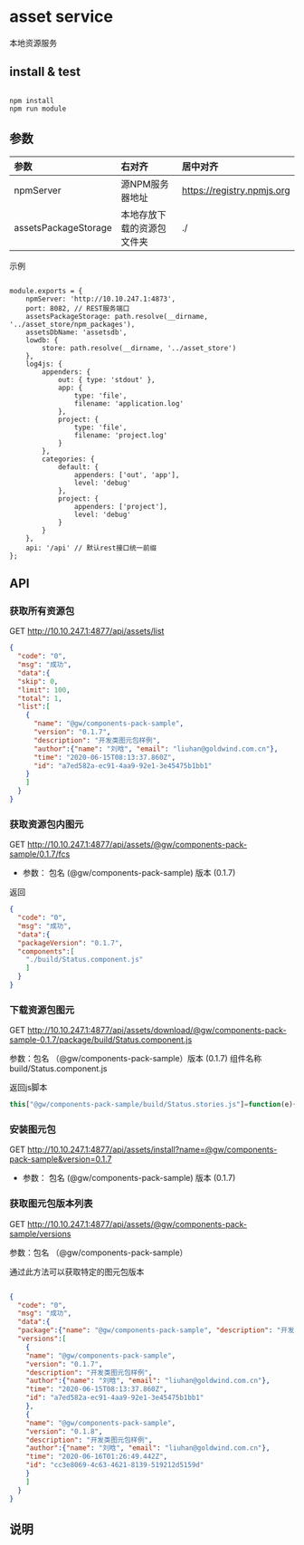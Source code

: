 # asset service
本地资源服务

## install & test

```shell script

npm install
npm run module
```

## 参数

| 参数 | 右对齐 | 居中对齐 |
| :-----| :---- | :---- |
| npmServer | 源NPM服务器地址 | https://registry.npmjs.org |
| assetsPackageStorage | 本地存放下载的资源包文件夹 | ./ |

示例
```

module.exports = {
    npmServer: 'http://10.10.247.1:4873',
    port: 8082, // REST服务端口
    assetsPackageStorage: path.resolve(__dirname, '../asset_store/npm_packages'),
    assetsDbName: 'assetsdb',
    lowdb: {
        store: path.resolve(__dirname, '../asset_store')
    },
    log4js: {
        appenders: {
            out: { type: 'stdout' },
            app: {
                type: 'file',
                filename: 'application.log'
            },
            project: {
                type: 'file',
                filename: 'project.log'
            }
        },
        categories: {
            default: {
                appenders: ['out', 'app'],
                level: 'debug'
            },
            project: {
                appenders: ['project'],
                level: 'debug'
            }
        }
    },
    api: '/api' // 默认rest接口统一前缀
};

```

## API

### 获取所有资源包

GET http://10.10.247.1:4877/api/assets/list

```json
{
  "code": "0",
  "msg": "成功",
  "data":{
  "skip": 0,
  "limit": 100,
  "total": 1,
  "list":[
    {
      "name": "@gw/components-pack-sample",
      "version": "0.1.7",
      "description": "开发类图元包样例",
      "author":{"name": "刘晗", "email": "liuhan@goldwind.com.cn"},
      "time": "2020-06-15T08:13:37.860Z",
      "id": "a7ed582a-ec91-4aa9-92e1-3e45475b1bb1"
    }
    ]
  }
}
```
### 获取资源包内图元

GET http://10.10.247.1:4877/api/assets/@gw/components-pack-sample/0.1.7/fcs

- 参数： 
包名 (@gw/components-pack-sample) 
版本 (0.1.7)

返回

```json
{
  "code": "0",
  "msg": "成功",
  "data":{
  "packageVersion": "0.1.7",
  "components":[
    "./build/Status.component.js"
    ]
  }
}
```

### 下载资源包图元

GET http://10.10.247.1:4877/api/assets/download/@gw/components-pack-sample-0.1.7/package/build/Status.component.js

参数：包名 （@gw/components-pack-sample）版本 (0.1.7) 组件名称 build/Status.component.js

返回js脚本

```javascript
this["@gw/components-pack-sample/build/Status.stories.js"]=function(e){}
```

### 安装图元包

GET http://10.10.247.1:4877/api/assets/install?name=@gw/components-pack-sample&version=0.1.7
- 参数： 
包名 (@gw/components-pack-sample) 
版本 (0.1.7)


### 获取图元包版本列表

GET http://10.10.247.1:4877/api/assets/@gw/components-pack-sample/versions

参数：包名 （@gw/components-pack-sample）

通过此方法可以获取特定的图元包版本

```json

{
  "code": "0",
  "msg": "成功",
  "data":{
  "package":{"name": "@gw/components-pack-sample", "description": "开发类图元包样例", "author":{"name": "刘晗",…},
  "versions":[
    {
    "name": "@gw/components-pack-sample",
    "version": "0.1.7",
    "description": "开发类图元包样例",
    "author":{"name": "刘晗", "email": "liuhan@goldwind.com.cn"},
    "time": "2020-06-15T08:13:37.860Z",
    "id": "a7ed582a-ec91-4aa9-92e1-3e45475b1bb1"
    },
    {
    "name": "@gw/components-pack-sample",
    "version": "0.1.8",
    "description": "开发类图元包样例",
    "author":{"name": "刘晗", "email": "liuhan@goldwind.com.cn"},
    "time": "2020-06-16T01:26:49.442Z",
    "id": "cc3e8069-4c63-4621-8139-519212d5159d"
    }
    ]
  }
}
```

## 说明

